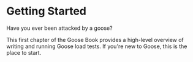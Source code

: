 # Getting Started

Have you ever been attacked by a goose?

This first chapter of the Goose Book provides a high-level overview of writing and running Goose load tests. If you're new to Goose, this is the place to start.
